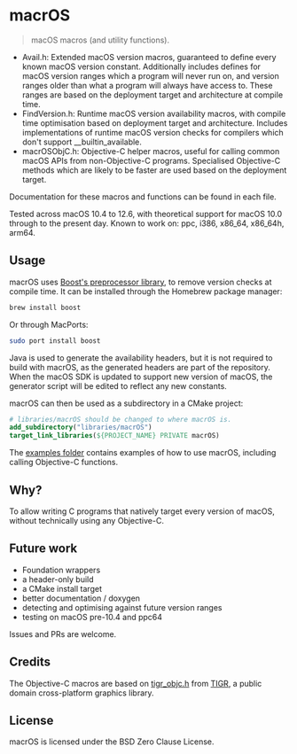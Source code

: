 # macrOS

> macOS macros (and utility functions).

- Avail.h: Extended macOS version macros,
  guaranteed to define every known macOS version constant.
  Additionally includes defines for macOS version ranges which a program will never run on,
  and version ranges older than what a program will always have access to.
  These ranges are based on the deployment target and architecture at compile time.
- FindVersion.h: Runtime macOS version availability macros,
  with compile time optimisation based on deployment target and architecture.
  Includes implementations of runtime macOS version checks
  for compilers which don't support \_\_builtin\_available.
- macrOSObjC.h: Objective-C helper macros, useful for calling common macOS APIs
  from non-Objective-C programs. Specialised Objective-C methods which are likely
  to be faster are used based on the deployment target.

Documentation for these macros and functions can be found in each file.

Tested across macOS 10.4 to 12.6,
with theoretical support for macOS 10.0 through to the present day.
Known to work on: ppc, i386, x86\_64, x86\_64h, arm64.

## Usage

macrOS uses [Boost's preprocessor library](https://www.boost.org/doc/libs/1_81_0/libs/preprocessor/doc/index.html),
to remove version checks at compile time.
It can be installed through the Homebrew package manager:
```bash
brew install boost
```
Or through MacPorts:
```bash
sudo port install boost
```

Java is used to generate the availability headers,
but it is not required to build with macrOS,
as the generated headers are part of the repository.
When the macOS SDK is updated to support new version of macOS,
the generator script will be edited to reflect any new constants.

macrOS can then be used as a subdirectory in a CMake project:
```cmake
# libraries/macrOS should be changed to where macrOS is.
add_subdirectory("libraries/macrOS")
target_link_libraries(${PROJECT_NAME} PRIVATE macrOS)
```

The [examples folder](examples) contains examples of how to use macrOS,
including calling Objective-C functions.

## Why?

To allow writing C programs that natively target every version of macOS,
without technically using any Objective-C.

## Future work

- Foundation wrappers
- a header-only build
- a CMake install target
- better documentation / doxygen
- detecting and optimising against future version ranges
- testing on macOS pre-10.4 and ppc64

Issues and PRs are welcome.

## Credits

The Objective-C macros are based on
[tigr_objc.h](https://github.com/erkkah/tigr/blob/29f936484e7ac43bf79356bf62a86d28568b45bb/src/tigr_objc.h)
from [TIGR](https://github.com/erkkah/tigr),
a public domain cross-platform graphics library.

## License

macrOS is licensed under the BSD Zero Clause License.
